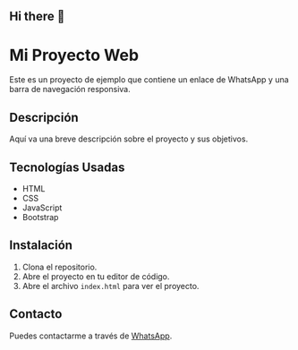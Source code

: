 ## Hi there 👋
# Mi Proyecto Web

Este es un proyecto de ejemplo que contiene un enlace de WhatsApp y una barra de navegación responsiva.

## Descripción

Aquí va una breve descripción sobre el proyecto y sus objetivos.

## Tecnologías Usadas
- HTML
- CSS
- JavaScript
- Bootstrap

## Instalación
1. Clona el repositorio.
2. Abre el proyecto en tu editor de código.
3. Abre el archivo `index.html` para ver el proyecto.

## Contacto
Puedes contactarme a través de [WhatsApp](https://wa.me/+5804260383454).
